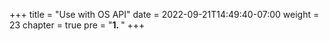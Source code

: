 +++
title = "Use with OS API"
date = 2022-09-21T14:49:40-07:00
weight = 23
chapter = true
pre = "<b>1. </b>"
+++